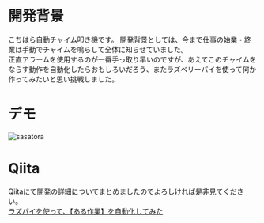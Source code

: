 # 開発背景
こちはら自動チャイム叩き機です。 開発背景としては、今まで仕事の始業・終業は手動でチャイムを鳴らして全体に知らせていました。<br/>
正直アラームを使用するのが一番手っ取り早いのですが、あえてこのチャイムをならす動作を自動化したらおもしろいだろう、またラズベリーパイを使って何か作ってみたいと思い挑戦しました。


# デモ
![sasatora](https://user-images.githubusercontent.com/43754736/96367676-36f33680-118a-11eb-898a-ecaa2563b9be.gif)


# Qiita
Qiitaにて開発の詳細についてまとめましたのでよろしければ是非見てください。<br/>
[ラズパイを使って、【ある作業】を自動化してみた](https://qiita.com/sasao3/items/aa6cc7d0f496dfd83dff)
